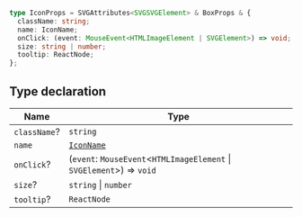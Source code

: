 ```ts
type IconProps = SVGAttributes<SVGSVGElement> & BoxProps & {
  className: string;
  name: IconName;
  onClick: (event: MouseEvent<HTMLImageElement | SVGElement>) => void;
  size: string | number;
  tooltip: ReactNode;
};
```

## Type declaration

| Name | Type |
| ------ | ------ |
| `className`? | `string` |
| `name` | [`IconName`](../../../../MetabaseProvider/internal-types/type-aliases/IconName.md) |
| `onClick`? | (`event`: `MouseEvent`\<`HTMLImageElement` \| `SVGElement`\>) => `void` |
| `size`? | `string` \| `number` |
| `tooltip`? | `ReactNode` |
